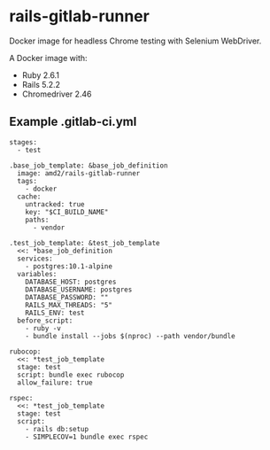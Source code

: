 # rails-gitlab-runner

Docker image for headless Chrome testing with Selenium WebDriver.

A Docker image with:

- Ruby 2.6.1
- Rails 5.2.2
- Chromedriver 2.46

## Example .gitlab-ci.yml

```
stages:
  - test

.base_job_template: &base_job_definition
  image: amd2/rails-gitlab-runner
  tags:
    - docker
  cache:
    untracked: true
    key: "$CI_BUILD_NAME"
    paths:
      - vendor

.test_job_template: &test_job_template
  <<: *base_job_definition
  services:
    - postgres:10.1-alpine
  variables:
    DATABASE_HOST: postgres
    DATABASE_USERNAME: postgres
    DATABASE_PASSWORD: ""
    RAILS_MAX_THREADS: "5"
    RAILS_ENV: test
  before_script:
    - ruby -v
    - bundle install --jobs $(nproc) --path vendor/bundle

rubocop:
  <<: *test_job_template
  stage: test
  script: bundle exec rubocop
  allow_failure: true

rspec:
  <<: *test_job_template
  stage: test
  script:
    - rails db:setup
    - SIMPLECOV=1 bundle exec rspec
```